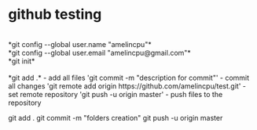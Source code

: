 # github testing<br/>
<br/>
*git config --global user.name "amelincpu"*<br/>
*git config --global user.email "amelincpu@gmail.com"*<br/>
*git init*<br/>
<br/>
*git add .* - add all files
'git commit -m "description for commit"' - commit all changes
'git remote add origin https://github.com/amelincpu/test.git' - set remote repository
'git push -u origin master' - push files to the repository

git add .
git commit -m "folders creation"
git push -u origin master